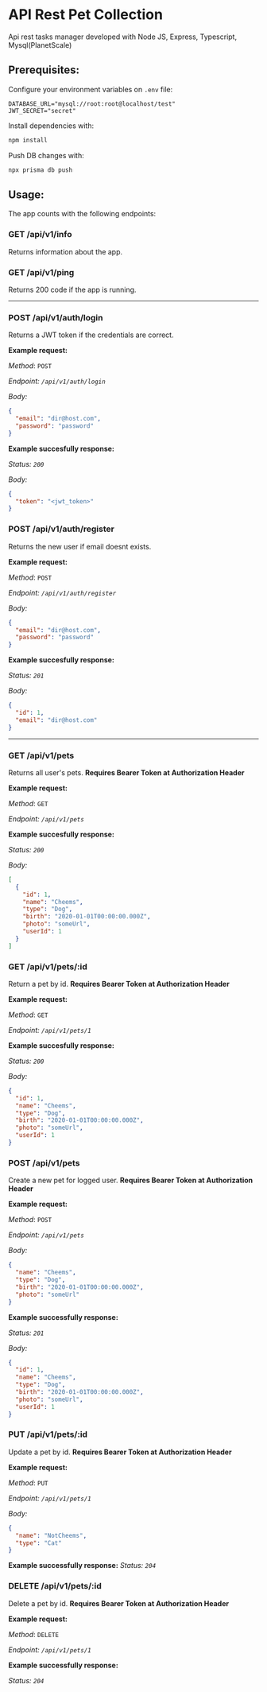 # API Rest Pet Collection

Api rest tasks manager developed with Node JS, Express, Typescript, Mysql(PlanetScale)

## Prerequisites:

Configure your environment variables on `.env` file:

```
DATABASE_URL="mysql://root:root@localhost/test"
JWT_SECRET="secret"
```

Install dependencies with:

```bash
npm install
```

Push DB changes with:

```bash
npx prisma db push
```

## Usage:

The app counts with the following endpoints:

### GET /api/v1/info
Returns information about the app.

### GET /api/v1/ping
Returns 200 code if the app is running.

---

### POST /api/v1/auth/login
Returns a JWT token if the credentials are correct.

**Example request:**

*Method*: `POST`

*Endpoint: `/api/v1/auth/login`*

*Body:*
```json	
{
  "email": "dir@host.com",
  "password": "password"
}
```

**Example succesfully response:**

*Status: `200`*

*Body:*
```json
{
  "token": "<jwt_token>"
}
```

### POST /api/v1/auth/register
Returns the new user if email doesnt exists.

**Example request:**

*Method*: `POST`

*Endpoint: `/api/v1/auth/register`*

*Body:*
```json	
{
  "email": "dir@host.com",
  "password": "password"
}
```

**Example succesfully response:**

*Status: `201`*

*Body:*
```json
{
  "id": 1,
  "email": "dir@host.com"
}
```

---

### GET /api/v1/pets
Returns all user's pets. **Requires Bearer Token at Authorization Header**

**Example request:**

*Method*: `GET`

*Endpoint: `/api/v1/pets`*

**Example succesfully response:**

*Status: `200`*

*Body:*
```json
[
  {
    "id": 1,
    "name": "Cheems",
    "type": "Dog",
    "birth": "2020-01-01T00:00:00.000Z",
    "photo": "someUrl",
    "userId": 1
  }
]
```

### GET /api/v1/pets/:id
Return a pet by id. **Requires Bearer Token at Authorization Header**

**Example request:**

*Method*: `GET`

*Endpoint: `/api/v1/pets/1`*

**Example succesfully response:**

*Status: `200`*

*Body:*
```json
{
  "id": 1,
  "name": "Cheems",
  "type": "Dog",
  "birth": "2020-01-01T00:00:00.000Z",
  "photo": "someUrl",
  "userId": 1
}
```

### POST /api/v1/pets
Create a new pet for logged user. **Requires Bearer Token at Authorization Header**

**Example request:**

*Method*: `POST`

*Endpoint: `/api/v1/pets`*

*Body:*
```json
{
  "name": "Cheems",
  "type": "Dog",
  "birth": "2020-01-01T00:00:00.000Z",
  "photo": "someUrl"
}
```

**Example successfully response:**

*Status: `201`*

*Body:*
```json
{
  "id": 1,
  "name": "Cheems",
  "type": "Dog",
  "birth": "2020-01-01T00:00:00.000Z",
  "photo": "someUrl",
  "userId": 1
}
```

### PUT /api/v1/pets/:id
Update a pet by id. **Requires Bearer Token at Authorization Header**

**Example request:**

*Method*: `PUT`

*Endpoint: `/api/v1/pets/1`*

*Body:*
```json
{
  "name": "NotCheems",
  "type": "Cat"
}
```

**Example successfully response:**
*Status: `204`*

### DELETE /api/v1/pets/:id
Delete a pet by id. **Requires Bearer Token at Authorization Header**

**Example request:**

*Method*: `DELETE`

*Endpoint: `/api/v1/pets/1`*

**Example successfully response:**

*Status: `204`*